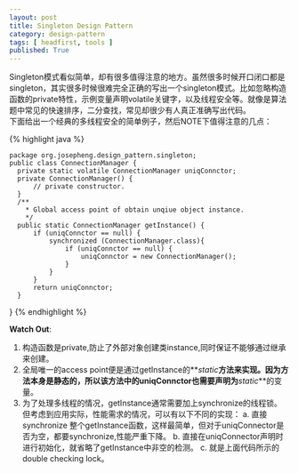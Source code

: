 ```yaml
---
layout: post
title: Singleton Design Pattern
category: design-pattern
tags: [ headfirst, tools ]
published: True
---
```


Singleton模式看似简单，却有很多值得注意的地方。虽然很多时候开口闭口都是singleton，其实很多时候很难完全正确的写出一个singleton模式。比如忽略构造函数的private特性，示例变量声明volatile关键字，以及线程安全等。就像是算法题中常见的快速排序，二分查找，常见却很少有人真正准确写出代码。<!--more-->   
下面给出一个经典的多线程安全的简单例子，然后NOTE下值得注意的几点：

{% highlight java %}

    package org.josepheng.design_pattern.singleton;
    public class ConnectionManager {
      private static volatile ConnectionManager uniqConnctor;
      private ConnectionManager() {
          // private constructor.
      }
      /**
        * Global access point of obtain unqiue object instance.
        */
      public static ConnectionManager getInstance() {
          if (uniqConnctor == null) {
              synchronized (ConnectionManager.class){
                  if (uniqConnctor == null) {
                      uniqConnctor = new ConnectionManager();
                  }
              }
          }
          return uniqConnctor;
      }
  }
{%  endhighlight %}

**Watch Out**:

1. 构造函数是private,防止了外部对象创建类instance,同时保证不能够通过继承来创建。
2. 全局唯一的access point便是通过getInstance的**_static_**方法来实现。因为方法本身是静态的，所以该方法中的uniqConnctor也需要声明为**_static_**的变量。
3. 为了处理多线程的情况，getInstance通常需要加上synchronize的线程锁。但考虑到应用实际，性能需求的情况，可以有以下不同的实现：
    a. 直接 synchronize 整个getInstance函数，这样最简单，但对于uniqConnector是否为空，都要synchronize,性能严重下降。
    b. 直接在uniqConnector声明时进行初始化，就省略了getInstance中非空的检测。
    c. 就是上面代码所示的double checking lock。
